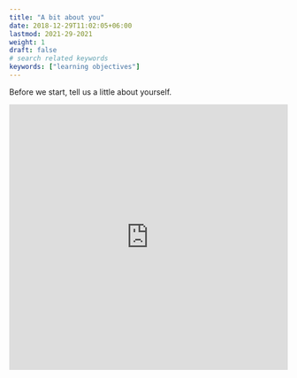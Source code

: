 ```yaml
---
title: "A bit about you"
date: 2018-12-29T11:02:05+06:00
lastmod: 2021-29-2021
weight: 1
draft: false
# search related keywords
keywords: ["learning objectives"]
---
```


Before we start, tell us a little about yourself.

<iframe width="100%" height= "480px" src= "https://forms.office.com/Pages/ResponsePage.aspx?id=FRGudvwe8kqlNuKyRDrxoF9eRsjmWVREro7PsHC7hkVURTBQU1hNOUVBWllHWlBBUTJDWDNRVU5VNC4u&embed=true" frameborder= "0" marginwidth= "0" marginheight= "0" style= "border: none; max-width:100%; max-height:100vh" allowfullscreen webkitallowfullscreen mozallowfullscreen msallowfullscreen> </iframe>